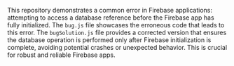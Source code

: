 This repository demonstrates a common error in Firebase applications: attempting to access a database reference before the Firebase app has fully initialized. The `bug.js` file showcases the erroneous code that leads to this error.  The `bugSolution.js` file provides a corrected version that ensures the database operation is performed only after Firebase initialization is complete, avoiding potential crashes or unexpected behavior.  This is crucial for robust and reliable Firebase apps.